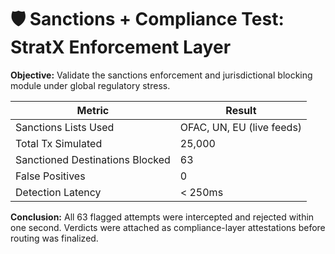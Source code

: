 # 🛡️ Sanctions + Compliance Test: StratX Enforcement Layer

**Objective:** Validate the sanctions enforcement and jurisdictional blocking module under global regulatory stress.

| Metric                         | Result                     |
|--------------------------------|----------------------------|
| Sanctions Lists Used           | OFAC, UN, EU (live feeds)  |
| Total Tx Simulated             | 25,000                     |
| Sanctioned Destinations Blocked| 63                         |
| False Positives                | 0                          |
| Detection Latency              | < 250ms                    |

**Conclusion:** All 63 flagged attempts were intercepted and rejected within one second. Verdicts were attached as compliance-layer attestations before routing was finalized.
